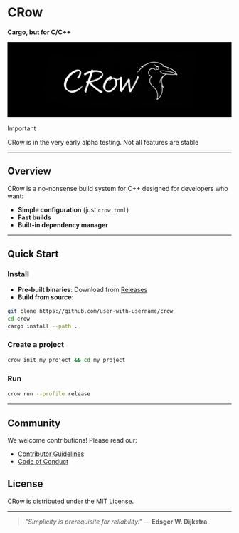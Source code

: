 # CRow

**Cargo, but for C/C++**

![CRow Logo](assets/crow_logo.svg)

> [!IMPORTANT]
> CRow is in the very early alpha testing. Not all features are stable

---

## Overview

CRow is a no-nonsense build system for C++ designed for developers who want:
- **Simple configuration** (just `crow.toml`)
- **Fast builds**
- **Built-in dependency manager**

---

## Quick Start

### Install
- **Pre-built binaries**: Download from [Releases](https://github.com/user-with-username/crow/releases)
- **Build from source**:
```bash
git clone https://github.com/user-with-username/crow
cd crow
cargo install --path .
```

### Create a project
```bash
crow init my_project && cd my_project
```

### Run
```bash
crow run --profile release
```

---

## Community

We welcome contributions! Please read our:
- [Contributor Guidelines](CONTRIBUTING.md)
- [Code of Conduct](CODE_OF_CONDUCT.md)

## License

CRow is distributed under the [MIT License](LICENSE).

---

> *"Simplicity is prerequisite for reliability."* — **Edsger W. Dijkstra**